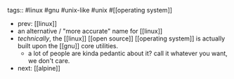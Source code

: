 tags:: #linux #gnu #unix-like #unix #[[operating system]]

- prev: [[linux]]
- an alternative / "more accurate" name for [[linux]]
- *technically*, the [[linux]] [[open source]] [[operating system]] is actually built upon the [[gnu]] core utilities.
	- a lot of people are kinda pedantic about it? call it whatever you want, we don't care.
- next: [[alpine]]